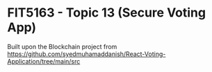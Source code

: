 # FIT5163 - Topic 13 (Secure Voting App)

Built upon the Blockchain project from https://github.com/syedmuhamaddanish/React-Voting-Application/tree/main/src
